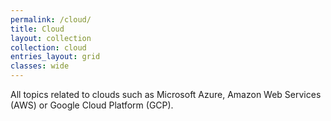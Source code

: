 ```yaml
---
permalink: /cloud/
title: Cloud
layout: collection
collection: cloud
entries_layout: grid
classes: wide
---
```


All topics related to clouds such as Microsoft Azure, Amazon Web Services (AWS) or Google Cloud Platform (GCP).
